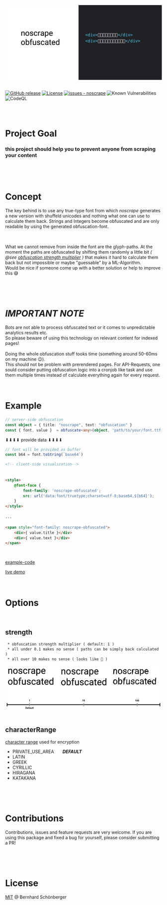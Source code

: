 
<img src="./docs/preview.png">
<br />
<br />

[![GitHub release](https://img.shields.io/github/release/schoenbergerb/noscrape?include_prereleases=&sort=semver&color=blue)](https://github.com/schoenbergerb/noscrape/releases/)
[![License](https://img.shields.io/badge/License-MIT-blue)](#license)
[![issues - noscrape](https://img.shields.io/github/issues/schoenbergerb/noscrape)](https://github.com/schoenbergerb/noscrape/issues)
![Known Vulnerabilities](https://snyk.io/test/github/schoenbergerb/noscrape/badge.svg)
![CodeQL](https://github.com/schoenbergerb/noscrape/workflows/CodeQL/badge.svg)



<br />
<br />


# Project Goal 

### this project should help you to prevent anyone from scraping your content

<br />
<br />
<br />

# Concept
The key behind is to use any true-type font from which _noscrape_ generates a new version with shuffeld unicodes and nothing what one can use to calculate them back. Strings and Integers become obfuscated and are only readable by using the generated obfuscation-font.

<br /><br />
What we cannot remove from inside the font are the glyph-paths. At the moment the paths are obfuscated by shifting them randomly a little bit _( @see [obfuscation strength multiplier](#strength) )_ that makes it hard to calculate them back but not impossible or maybe "guessable" by a ML-Algorithm.<br /> Would be nice if someone come up with a better solution or help to improve this 😅


<br />
<br />
<br />

# _IMPORTANT NOTE_

Bots are not able to process obfuscated text or it comes to unpredictable analytics results etc. 
<br>
So please beware of using this technology on relevant content for indexed pages!
<br />
<br />
Doing the whole obfuscation stuff tooks time (something around 50-60ms on my machine 😉).<br>
This should not be problem with prerendered pages. For API-Requests, one sould consider putting obfuscation logic into a cronjob like task and use them multiple times instead of calculate everything again for every request.
<br />
<br />
<br />


# Example

```typescript
// server-side obfuscation
const object = { title: "noscrape", text: "obfuscation" }
const { font, value }  = obfuscate<any>(object, 'path/to/your/font.ttf')

```
⬇⬇⬇⬇ provide data ⬇⬇⬇⬇
```javascript
// font will be provided as buffer
const b64 = font.toString(`base64`)
```
```html
<!-- client-side visualization-->


<style> 
    @font-face {        
        font-family: 'noscrape-obfuscated';        
        src: url('data:font/truetype;charset=utf-8;base64,${b64}');    
    }
</style>

...

<span style="font-family: noscrape-obfuscated">
    <div>{ value.title }</div>
    <div>{ value.text }</div>
</span>    
```

<br />

[example-code](https://github.com/schoenbergerb/noscrape-example) 

[live demo](https://noscrape-nexample.vercel.app) 
<br />
<br />
<br />

# Options

<br />

## strength
     * obfuscation strength multiplier ( default: 1 )
     * all under 0.1 makes no sense ( paths can be simply back calculated )
     * all over 10 makes no sense ( looks like 💩 )

<img src="./docs/obfuscationstrength.jpg">

<br />
<br />

## characterRange
[character range](https://www.ling.upenn.edu/courses/Spring_2003/ling538/UnicodeRanges.html) used for encryption


- PRIVATE_USE_AREA &nbsp;&nbsp;&nbsp;&nbsp;&nbsp; ___DEFAULT___
- LATIN
- GREEK
- CYRILLIC
- HIRAGANA
- KATAKANA

<br />
<br />
<br />

# Contributions

Contributions, issues and feature requests are very welcome. If you are using this package and fixed a bug for yourself, please consider submitting a PR!

<br />
<br />
<br />

# License

[MIT](https://github.com/schoenbergerb/noscrape/blob/main/LICENSE) @ Bernhard Schönberger
